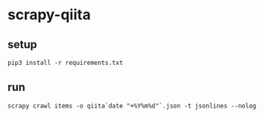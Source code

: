 # scrapy-qiita

## setup

```console
pip3 install -r requirements.txt
```

## run

```console
scrapy crawl items -o qiita`date "+%Y%m%d"`.json -t jsonlines --nolog
```
